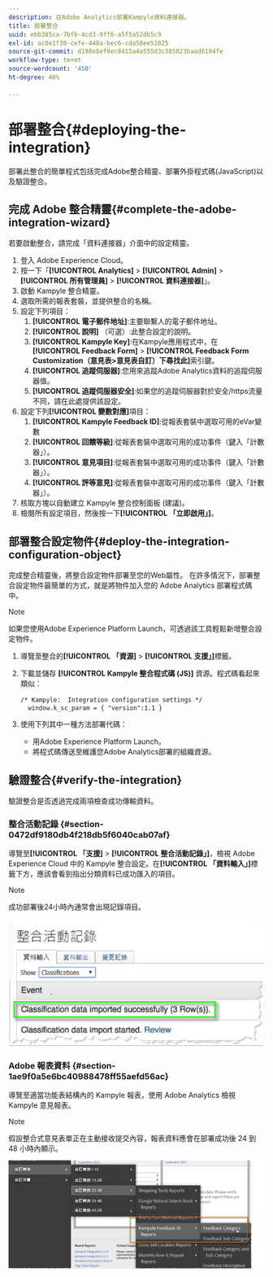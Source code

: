 ```yaml
---
description: 在Adobe Analytics部署Kampyle資料連接器。
title: 部署整合
uuid: ebb385ca-7bfb-4cd3-9ff6-a5f5a52db5c9
exl-id: ac8e1f30-cefe-448a-bec6-cda58ee51025
source-git-commit: d198e8ef0ec8415a4a555d3c385823baad6104fe
workflow-type: tm+mt
source-wordcount: '450'
ht-degree: 46%

---
```


# 部署整合{#deploying-the-integration}

部署此整合的簡單程式包括完成Adobe整合精靈、部署外掛程式碼(JavaScript)以及驗證整合。

## 完成 Adobe 整合精靈{#complete-the-adobe-integration-wizard}

若要啟動整合，請完成「資料連接器」介面中的設定精靈。

1. 登入 Adobe Experience Cloud。
1. 按一下「**[!UICONTROL Analytics]** > **[!UICONTROL Admin]** > **[!UICONTROL 所有管理員]** > **[!UICONTROL 資料連接器]**」。
1. 啟動 Kampyle 整合精靈。
1. 選取所需的報表套裝，並提供整合的名稱。
1. 設定下列項目：
   1. **[!UICONTROL 電子郵件地址]**:主要聯繫人的電子郵件地址。
   1. **[!UICONTROL 說明]** （可選）:此整合設定的說明。
   1. **[!UICONTROL Kampyle Key]**:在Kampyle應用程式中，在 **[!UICONTROL Feedback Form]** >  **[!UICONTROL Feedback Form Customization（意見表>意見表自訂）下尋找此]**&#x200B;索引鍵。
   1. **[!UICONTROL 追蹤伺服器]**:您用來追蹤Adobe Analytics資料的追蹤伺服器值。
   1. **[!UICONTROL 追蹤伺服器安全]**:如果您的追蹤伺服器對於安全/https流量不同，請在此處提供該設定。
1. 設定下列&#x200B;**[!UICONTROL 變數對應]**&#x200B;項目：
   1. **[!UICONTROL Kampyle Feedback ID]**:從報表套裝中選取可用的eVar變數
   1. **[!UICONTROL 回饋等級]**:從報表套裝中選取可用的成功事件（鍵入「計數器」）。
   1. **[!UICONTROL 意見項目]**:從報表套裝中選取可用的成功事件（鍵入「計數器」）。
   1. **[!UICONTROL 評等意見]**:從報表套裝中選取可用的成功事件（鍵入「計數器」）。
1. 核取方塊以自動建立 Kampyle 整合控制面板 (建議)。
1. 檢閱所有設定項目，然後按一下&#x200B;**[!UICONTROL 「立即啟用」]**。

## 部署整合設定物件{#deploy-the-integration-configuration-object}

完成整合精靈後，將整合設定物件部署至您的Web屬性。 在許多情況下，部署整合設定物件最簡單的方式，就是將物件加入您的 Adobe Analytics 部署程式碼中。

>[!NOTE]
>
>如果您使用Adobe Experience Platform Launch，可透過該工具輕鬆新增整合設定物件。

1. 導覽至整合的&#x200B;**[!UICONTROL 「資源]** > **[!UICONTROL 支援」]**&#x200B;標籤。
1. 下載並儲存 **[!UICONTROL Kampyle 整合程式碼 (JS)]** 資源。程式碼看起來類似：

   ```
   /* Kampyle:  Integration configuration settings */
     window.k_sc_param = { "version":1.1 }
   ```

1. 使用下列其中一種方法部署代碼：

   * 用Adobe Experience Platform Launch。
   * 將程式碼傳送至維護您Adobe Analytics部署的組織資源。

## 驗證整合{#verify-the-integration}

驗證整合是否透過完成兩項檢查成功傳輸資料。

### 整合活動記錄 {#section-0472df9180db4f218db5f6040cab07af}

導覽至&#x200B;**[!UICONTROL 「支援]** > **[!UICONTROL 整合活動記錄」]**，檢視 Adobe Experience Cloud 中的 Kampyle 整合設定。在&#x200B;**[!UICONTROL 「資料輸入」]**&#x200B;標籤下方，應該會看到指出分類資料已成功匯入的項目。

>[!NOTE]
>
>成功部署後24小時內通常會出現記錄項目。

![整合活動記錄](assets/integration_activity_log.png)

### Adobe 報表資料 {#section-1ae9f0a5e6bc40988478ff55aefd56ac}

導覽至適當功能表結構內的 Kampyle 報表，使用 Adobe Analytics 檢視 Kampyle 意見報表。

>[!NOTE]
>
> 假設整合式意見表單正在主動接收提交內容，報表資料應會在部署成功後 24 到 48 小時內顯示。

![Adobe報告資料](assets/adobe_reporting_data.png)
